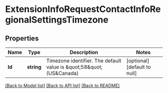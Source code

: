 # ExtensionInfoRequestContactInfoRegionalSettingsTimezone

## Properties
Name | Type | Description | Notes
------------ | ------------- | ------------- | -------------
**Id** | **string** | Timezone identifier. The default value is \&quot;58\&quot; (US&amp;Canada) | [optional] [default to null]

[[Back to Model list]](../README.md#documentation-for-models) [[Back to API list]](../README.md#documentation-for-api-endpoints) [[Back to README]](../README.md)


